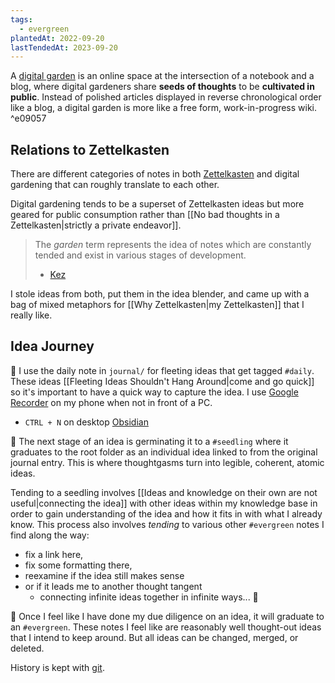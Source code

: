 ```yaml
---
tags:
  - evergreen
plantedAt: 2022-09-20
lastTendedAt: 2023-09-20
---
```

A [digital garden](https://maggieappleton.com/garden-history) is an online space at the intersection of a notebook and a blog, where digital gardeners share **seeds of thoughts** to be **cultivated in public**. Instead of polished articles displayed in reverse chronological order like a blog, a digital garden is more like a free form, work-in-progress wiki.
^e09057
## Relations to Zettelkasten

There are different categories of notes in both [Zettelkasten](https://zettelkasten.de/posts/overview/) and digital gardening that can roughly translate to each other.

Digital gardening tends to be a superset of Zettelkasten ideas but more geared for public consumption rather than [[No bad thoughts in a Zettelkasten|strictly a private endeavor]].

> The *garden* term represents the idea of notes which are constantly tended and exist in various stages of development.
> - [Kez](https://www.kez.ie/notes/digital%20garden/)

I stole ideas from both, put them in the idea blender, and came up with a bag of mixed metaphors for [[Why Zettelkasten|my Zettelkasten]] that I really like.

## Idea Journey

🍃 I use the daily note in `journal/` for fleeting ideas that get tagged `#daily`. These ideas [[Fleeting Ideas Shouldn't Hang Around|come and go quick]] so it's important to have a quick way to capture the idea. I use [Google Recorder](https://recorder.google.com/) on my phone when not in front of a PC.

- `CTRL + N` on desktop [Obsidian](https://obsidian.md/)

🌱 The next stage of an idea is germinating it to a `#seedling` where it graduates to the root folder as an individual idea linked to from the original journal entry. This is where thoughtgasms turn into legible, coherent, atomic ideas.

Tending to a seedling involves [[Ideas and knowledge on their own are not useful|connecting the idea]] with other ideas within my knowledge base in order to gain understanding of the idea and how it fits in with what I already know. This process also involves *tending* to various other `#evergreen` notes I find along the way:

* fix a link here,
* fix some formatting there,
* reexamine if the idea still makes sense
* or if it leads me to another thought tangent
	* connecting infinite ideas together in infinite ways... 🤯

🌲 Once I feel like I have done my due diligence on an idea, it will graduate to an `#evergreen`. These notes I feel like are reasonably well thought-out ideas that I intend to keep around. But all ideas can be changed, merged, or deleted.

History is kept with [git](https://github.com/chadly/quartz).